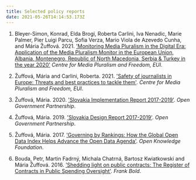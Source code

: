 ```yaml
---
title: Selected policy reports
date: 2021-05-26T14:14:53.173Z
---
```

1. Bleyer-Simon, Konrad, Elda Brogi, Roberta Carlini, Iva Nenadic, Marie Palmer, Pier Luigi Parcu, Sofia Verza, Mario Viola de Azevedo Cunha, and Mária Žuffová. 2021. ['Monitoring Media Pluralism in the Digital Era: Application of the Media Pluralism Monitor in the European Union, Albania, Montenegro, Republic of North Macedonia, Serbia & Turkey in the year 2020'](https://cadmus.eui.eu/bitstream/handle/1814/71970/CMPF_MPM2021_final-report_QM-09-21-298-EN-N.pdf?sequence=1&isAllowed=y) *Centre for Media Pluralism and Freedom, EUI*.

2. Žuffová, Mária and Carlini, Roberta. 2021. ['Safety of journalists in Europe: Threats and best practices to tackle them'](https://cadmus.eui.eu/handle/1814/70637). *Centre for Media Pluralism and Freedom, EUI*.

3. Žuffová, Mária. 2020. ['Slovakia Implementation Report 2017-2019'](https://www.opengovpartnership.org/wp-content/uploads/2020/04/Slovakia_Implementation_Report_2017-2019_EN.pdf). *Open Government Partnership*.

4. Žuffová, Mária. 2019. ['Slovakia Design Report 2017-2019'](https://www.opengovpartnership.org/wp-content/uploads/2019/06/Slovakia_Design-Report_2017-2019_EN.pdf). *Open Government Partnership*.

5. Žuffová, Mária. 2017. ['Governing by Rankings: How the Global Open Data Index Helps Advance the Open Data Agenda'](https://research.okfn.org/governing-by-rankings/). *Open Knowledge Foundation*.

6. Bouda, Petr, Martin Fadrný, Michala Chatrná, Bartosz Kwiatkowski and Mária Žuffová. 2016. ['Shedding light on public contracts: The Register of Contracts in Public Spending Oversight'](https://en.frankbold.org/sites/default/files/publikace/shedding_light_on_public_contracts_fin.pdf). *Frank Bold*.